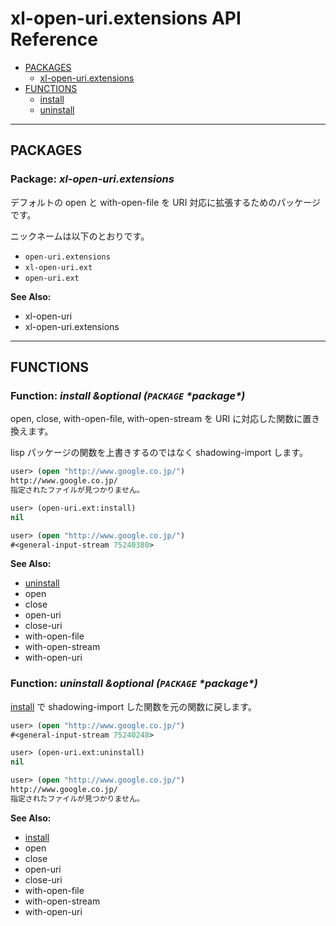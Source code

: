 # xl-open-uri.extensions API Reference

  * [PACKAGES](#packages)
    * [xl-open-uri.extensions](#xl-open-uri.extensions)
  * [FUNCTIONS](#functions)
    * [install](#install)
    * [uninstall](#uninstall)

----

## <a name="packages">PACKAGES</a>

### Package: <a name="xl-open-uri.extensions"><em>xl-open-uri.extensions</em></a>

デフォルトの open と with-open-file を URI 対応に拡張するためのパッケージです。

ニックネームは以下のとおりです。

  * `open-uri.extensions`
  * `xl-open-uri.ext`
  * `open-uri.ext`

__See Also:__

  * xl-open-uri
  * xl-open-uri.extensions


----

## <a name="functions">FUNCTIONS</a>

### Function: <a name="install"><em>install</em></a> <i>&optional (`PACKAGE` \*package\*)</i>

open, close, with-open-file, with-open-stream を URI に対応した関数に置き換えます。

lisp パッケージの関数を上書きするのではなく shadowing-import します。

```lisp
user> (open "http://www.google.co.jp/")
http://www.google.co.jp/
指定されたファイルが見つかりません。

user> (open-uri.ext:install)
nil

user> (open "http://www.google.co.jp/")
#<general-input-stream 75240380>
```

__See Also:__

  * [uninstall](#uninstall)
  * open
  * close
  * open-uri
  * close-uri
  * with-open-file
  * with-open-stream
  * with-open-uri

### Function: <a name="uninstall"><em>uninstall</em></a> <i>&optional (`PACKAGE` \*package\*)</i>

[install](#install) で shadowing-import した関数を元の関数に戻します。

```lisp
user> (open "http://www.google.co.jp/")
#<general-input-stream 75240248>

user> (open-uri.ext:uninstall)
nil

user> (open "http://www.google.co.jp/")
http://www.google.co.jp/
指定されたファイルが見つかりません。
```

__See Also:__

  * [install](#install)
  * open
  * close
  * open-uri
  * close-uri
  * with-open-file
  * with-open-stream
  * with-open-uri
